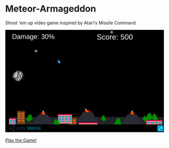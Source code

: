 # Meteor-Armageddon
Shoot 'em up video game inspired by Atari's Missile Command

![](https://github.com/YuviTz1/Meteor-Armageddon/blob/main/scr.png)

[Play the Game!](https://yuvitz.itch.io/meteor-armageddon)

